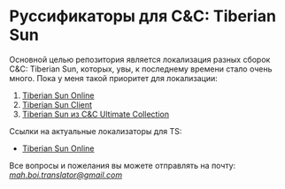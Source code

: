 # Руссификаторы для C&amp;C: Tiberian Sun
Основной целью репозитория является локализация разных сборок C&C: Tiberian Sun, которых, увы, к последнему времени стало очень много. Пока у меня такой приоритет для локализации:
1) [Tiberian Sun Online](https://cncnet.org/tiberian-sun)
2) [Tiberian Sun Client](https://www.moddb.com/mods/tiberian-sun-client)
3) [Tiberian Sun из C&C Ultimate Collection](https://www.origin.com/nld/ru-ru/store/command-and-conquer/command-and-conquer-the-ultimate-collection)

Ссылки на актуальные локализаторы для TS:
* [Tiberian Sun Online](https://github.com/MahBoiTranslator/TiberianSunRu/archive/v1.2-TSO.zip)

Все вопросы и пожелания вы можете отправлять на почту: *mah.boi.translator@gmail.com*
